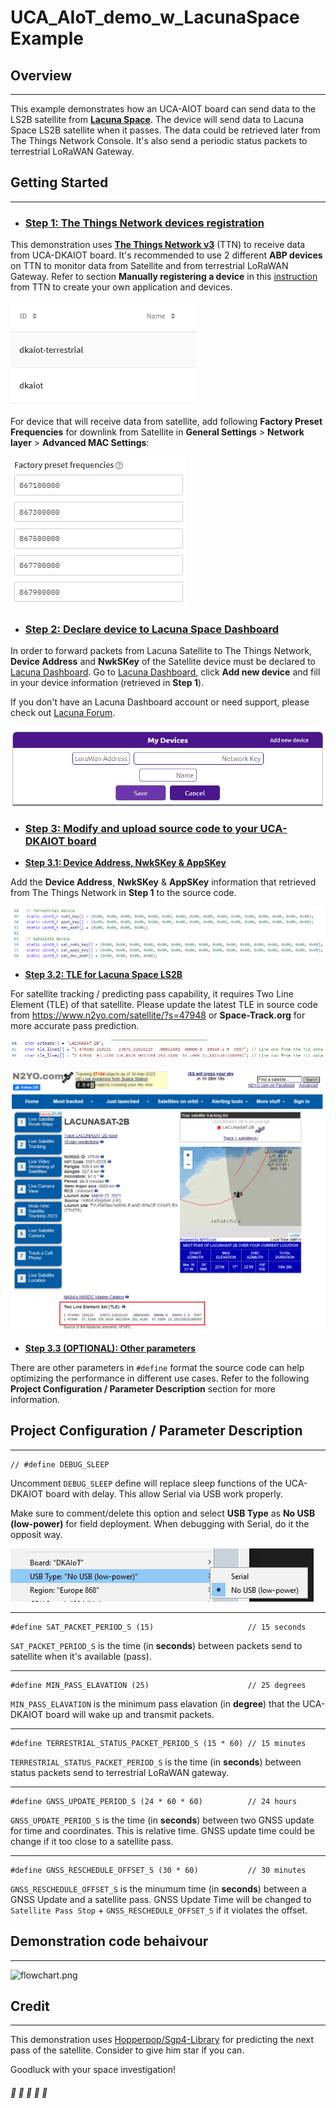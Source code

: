 # UCA_AIoT_demo_w_LacunaSpace Example

## Overview
---

This example demonstrates how an UCA-AIOT board can send data to the LS2B satellite from [**Lacuna Space**](https://lacuna.space/). The device will send data to Lacuna Space LS2B satellite when it passes. The data could be retrieved later from The Things Network Console. It's also send a periodic status packets to terrestrial LoRaWAN Gateway.

## Getting Started
---

- ### **<u>Step 1: The Things Network devices registration</u>**

This demonstration uses [**The Things Network v3**](https://console.cloud.thethings.network/) (TTN) to receive data from UCA-DKAIOT board. It's recommended to use 2 different **ABP devices** on TTN to monitor data from Satellite and from terrestrial LoRaWAN Gateway. Refer to section **Manually registering a device** in this [instruction](https://www.thethingsindustries.com/docs/devices/adding-devices/) from TTN to create your own application and devices.

![ttn-application.png](docs/ttn-application.png)

For device that will receive data from satellite, add following **Factory Preset Frequencies** for downlink from Satellite in **General Settings** > **Network layer** > **Advanced MAC Settings**:

![ttn-sat-frequency.png](docs/ttn-sat-frequency.png)


- ### **<u>Step 2: Declare device to Lacuna Space Dashboard</u>**

In order to forward  packets from Lacuna Satellite to The Things Network, **Device Address** and **NwkSKey** of the Satellite device must be declared to [Lacuna Dashboard](https://dashboard.lacuna.space/). Go to [Lacuna Dashboard](https://dashboard.lacuna.space/), click **Add new device** and fill in your device information (retrieved in **Step 1**).

If you don't have an Lacuna Dashboard account or need support, please check out [Lacuna Forum](https://forum.lacuna.space/).

![](docs/lacuna-dashboard.png)

- ### **<u>Step 3: Modify and upload source code to your UCA-DKAIOT board</u>**



- **<u>Step 3.1: Device Address, NwkSKey & AppSKey</u>**

Add the **Device Address**, **NwkSKey** & **AppSKey** information that retrieved from The Things Network in **Step 1** to the source code.

![device-addr-keys.png](docs/device-addr-keys.png)

- **<u>Step 3.2: TLE for Lacuna Space LS2B</u>**

For satellite tracking / predicting pass capability, it requires Two Line Element (TLE) of that satellite. Please update the latest TLE in source code from https://www.n2yo.com/satellite/?s=47948 or **Space-Track.org** for more accurate pass prediction.

![tle-in-sourcecode.pn](docs/tle-in-sourcecode.png)

![n2yo-sat-track.png](docs/n2yo-sat-track.png)

- **<u>Step 3.3 (OPTIONAL): Other parameters</u>**

There are other parameters in ```#define``` format the source code can help optimizing the performance in different use cases. Refer to the following **Project Configuration / Parameter Description** section for more information.

## Project Configuration / Parameter Description
---

```
// #define DEBUG_SLEEP
```

Uncomment ```DEBUG_SLEEP``` define will replace sleep functions of the UCA-DKAIOT board with delay. This allow Serial via USB work properly. 

Make sure to comment/delete this option and select **USB Type** as **No USB (low-power)** for field deployment. When debugging with Serial, do it the opposit way.

![usb_type_none.png](docs/usb_type_none.png)

---

```
#define SAT_PACKET_PERIOD_S (15)                     // 15 seconds
```

```SAT_PACKET_PERIOD_S``` is the time (in **seconds**) between packets send to satellite when it's available (pass).

---

```
#define MIN_PASS_ELAVATION (25)                      // 25 degrees
```

```MIN_PASS_ELAVATION``` is the minimum pass elavation (in **degree**) that the UCA-DKAIOT board will wake up and transmit packets.

---

```
#define TERRESTRIAL_STATUS_PACKET_PERIOD_S (15 * 60) // 15 minutes
```

```TERRESTRIAL_STATUS_PACKET_PERIOD_S``` is the time (in **seconds**) between status packets send to terrestrial LoRaWAN gateway.

---

```
#define GNSS_UPDATE_PERIOD_S (24 * 60 * 60)          // 24 hours
```

```GNSS_UPDATE_PERIOD_S``` is the time (in **seconds**) between two GNSS update for time and coordinates. This is relative time. GNSS update time could be change if it too close to a satellite pass.

---

```
#define GNSS_RESCHEDULE_OFFSET_S (30 * 60)           // 30 minutes
```

```GNSS_RESCHEDULE_OFFSET_S``` is the minumum time (in **seconds**) between a GNSS Update and a satellite pass. GNSS Update Time will be changed to ```Satellite Pass Stop``` + ```GNSS_RESCHEDULE_OFFSET_S``` if it violates the offset.

## Demonstration code behaivour
---

![flowchart.png](docs/flowchart.png)

## Credit
---
This demonstration uses [Hopperpop/Sgp4-Library](https://github.com/Hopperpop/Sgp4-Library) for predicting the next pass of the satellite. Consider to give him star if you can.

Goodluck with your space investigation!


##### :satellite: :satellite: :satellite: :satellite: :satellite:
